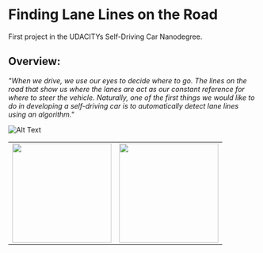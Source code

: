 # Finding Lane Lines on the Road

First project in the UDACITYs Self-Driving Car Nanodegree.

## Overview:

_"When we drive, we use our eyes to decide where to go. The lines on the road that show us where the lanes are act as our constant reference for where to steer the vehicle. Naturally, one of the first things we would like to do in developing a self-driving car is to automatically detect lane lines using an algorithm."_

![Alt Text](./assets/challenge.gif)

<table>
  <tr>
    <td><img src="./assets/solidYellowLeft.gif?raw=true" width="200"></td>
    <td><img src="./assets/challenge.gif?raw=true" width="200"></td>
  </tr>
</table>

